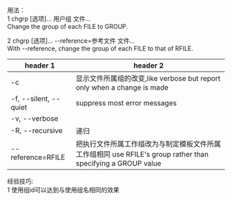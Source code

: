 
用法：  
1 chgrp [选项]... 用户组 文件...  
Change the group of each FILE to GROUP.  

2 chgrp [选项]... --reference=参考文件 文件...  
With --reference, change the group of each FILE to that of RFILE.  




header 1 | header 2
---|---
-c | 显示文件所属组的改变,like verbose but report only when a change is made
-f, --silent, --quiet | suppress most error messages
 -v, --verbose | 
-R, --recursive | 递归 
--reference=RFILE | 把执行文件所属工作组改为与制定模板文件所属工作组相同 use RFILE's group rather than specifying a GROUP value




经验技巧:  
1 使用组id可以达到与使用组名相同的效果

